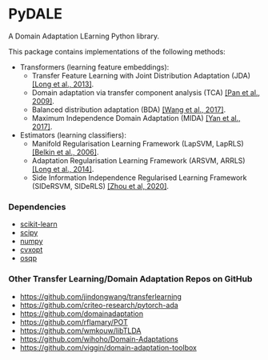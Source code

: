 # PyDALE
A Domain Adaptation LEarning Python library.
 <!-- and tensor (multi-linear) regression -->

This package contains implementations of the following methods:
- Transformers (learning feature embeddings):
  - Transfer Feature Learning with Joint Distribution Adaptation (JDA) [[Long et al., 2013]](http://openaccess.thecvf.com/content_iccv_2013/papers/Long_Transfer_Feature_Learning_2013_ICCV_paper.pdf). <!-- [[Matlab Code by Author]](http://ise.thss.tsinghua.edu.cn/~mlong/doc/joint-distribution-adaptation-iccv13.zip). -->
  - Domain adaptation via transfer component analysis (TCA) [[Pan et al., 2009]](http://www.aaai.org/ocs/index.php/IJCAI/IJCAI-09/paper/download/294/962).
  - Balanced distribution adaptation (BDA) [[Wang et al., 2017]](http://jd92.wang/assets/files/a08_icdm17.pdf).
  - Maximum Independence Domain Adaptation (MIDA) [[Yan et al., 2017]](https://ieeexplore.ieee.org/stamp/stamp.jsp?tp=&arnumber=7815350).
- Estimators (learning classifiers):
  - Manifold Regularisation Learning Framework (LapSVM, LapRLS) [[Belkin et al., 2006]](http://www.jmlr.org/papers/v7/belkin06a.html).
  - Adaptation Regularisation Learning Framework (ARSVM, ARRLS) [[Long et al., 2014]](https://ieeexplore.ieee.org/stamp/stamp.jsp?tp=&arnumber=6550016).
  - Side Information Independence Regularised Learning Framework (SIDeRSVM, SIDeRLS) [[Zhou et al, 2020]](https://aaai.org/ojs/index.php/AAAI/article/view/6179).


### Dependencies
- [scikit-learn](http://scikit-learn.org/)
- [scipy](https://www.scipy.org/)
- [numpy](http://www.numpy.org/)
- [cvxopt](http://cvxopt.org/)
- [osqp](https://osqp.org/)
<!-- - [cvxpy](http://www.cvxpy.org/) -->
<!-- - [pytorch](https://pytorch.org/) -->

<!--
### Scikit-learn Style Implementation

##### Learning low-dimensional embedding for input data `X`
```
From pydale.transformer.tca import TCA

transformer = TCA(n_components=2)
X_transformed = transformer.fit_transform(X)
```

##### Training classifier for labelled source data (`Xs`, `ys`), and unlabelled target data `Xt`.

Example 1: Using Manifold Regularisation Learning Framework
```
import numpy as np
From pydale.estimator.manifold_learn import LapSVM

clf = LapSVM()
clf.fit(np.concatnate((Xs, Xt)), ys)
y_pred = clf.predict(Xt)
```

Example 2: Using Adaptation Regularisation Learning Framework
```
From pydale.estimator.artl import ARSVM

clf = ARSVM()
clf.fit(Xs, ys, Xt)
y_pred = clf.predict(Xt)
```

Example 3: Using Side Information Dependence Regularisation Learning Framework
```
From pydale.estimator.sider import SIDeRSVM

ns = Xs.shape[0]
nt = Xt.shape[0]
D = np.zeros((ns+nt, 2))  # Domain Covariates Matrix
D[:ns, 0] = 1
D[ns:, 1] = 1

clf = SIDeRSVM()
clf.fit(np.concatnate((Xs, Xt)), ys, D)
y_pred = clf.predict(Xt)
```
 -->


<!-- ### References
-->
<!-- - Visual domain adaptation via transfer feature learning (VDA). Tahmoresnezhad, J. and Hashemi, S., 2017. Knowledge and Information Systems, 50(2), pp.585-605.
- Cross-domain video concept detection using adaptive svms. Yang, J., Yan, R., & Hauptmann, A. G. (2007, September). In Proceedings of the 15th ACM international conference on Multimedia (pp. 188-197). ACM.
- Cross-domain learning methods for high-level visual concept classification.Jiang, W., Zavesky, E., Chang, S.-F., and Loui, A.  In Image Processing, ICIP, 2008. 15th IEEE International Conference on (2008), IEEE, pp. 161-164.
- Song, X. and Lu, H., 2017, February. Multilinear regression for embedded feature selection with application to fMRI analysis. In     Thirty-First AAAI Conference on Artificial Intelligence (AAAI2017). -->

### Other Transfer Learning/Domain Adaptation Repos on GitHub
- https://github.com/jindongwang/transferlearning
- https://github.com/criteo-research/pytorch-ada
- https://github.com/domainadaptation
- https://github.com/rflamary/POT
- https://github.com/wmkouw/libTLDA
- https://github.com/wihoho/Domain-Adaptations
- https://github.com/viggin/domain-adaptation-toolbox

